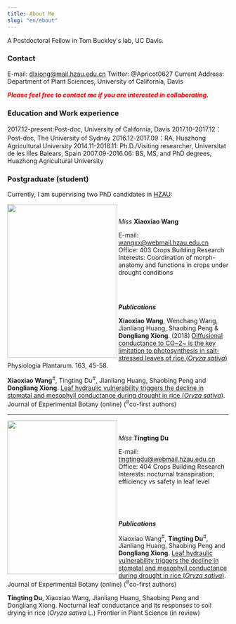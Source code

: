 ```yaml
---
title: About Me
slug: "en/about"
---
```


A Postdoctoral Fellow in Tom Buckley's lab, UC Davis. 

### Contact

E-mail: dlxiong@mail.hzau.edu.cn
Twitter: @Apricot0627
Current Address: Department of Plant Sciences, University of California, Davis

<span style = "color:red"> _**Please feel free to contact me if you are interested in collaborating.**_ </span>

### Education and Work experience

2017.12-present:Post-doc, University of California, Davis
2017.10-2017.12：Post-doc, The University of Sydney
2016.12-2017.09：RA, Huazhong Agricultural University
2014.11-2016.11: Ph.D./Visiting researcher, Universitat de les Illes Balears, Spain
2007.09-2016.06: BS, MS, and PhD degrees, Huazhong Agricultural University

### Postgraduate (student)

Currently, I am supervising two PhD candidates in [HZAU](www.hzau.edu.cn):

<img align="left" width="250" height="350" src="/img/xiaoxiao.png">

<br/>

 _Miss_ **Xiaoxiao Wang**

 E-mail: wangxx@webmail.hzau.edu.cn
 Office: 403 Crops Building
 Research Interests: Coordination of morph-anatomy and functions in crops under drought conditions

<br/><br/>

_**Publications**_

**Xiaoxiao Wang**, Wenchang Wang, Jianliang Huang, Shaobing Peng & **Dongliang Xiong**. (2018) [Diffusional conductance to CO~2~ is the key limitation to photosynthesis in salt-stressed leaves of rice (_Oryza sativa_)](https://doi.org/10.1111/ppl.12653) Physiologia Plantarum. 163, 45-58.

**Xiaoxiao Wang**<sup>#</sup>, Tingting Du<sup>#</sup>, Jianliang Huang, Shaobing Peng and **Dongliang Xiong**.  [Leaf hydraulic vulnerability triggers the decline in stomatal and mesophyll conductance during drought in rice (_Oryza sativa_)](https://doi.org/10.1093/jxb/ery188).  Journal of Experimental Botany (online) (<sup>#</sup>co-first authors)

---------

<img align="left" width="250" height="350" src="/img/tingting.png">

<br/>

 _Miss_ **Tingting Du**

 E-mail: tingtingdu@webmail.hzau.edu.cn 
 Office: 404 Crops Building
 Research Interests: nocturnal transpiration;  efficiency vs safety in leaf level

<br/> <br/> <br/>

_**Publications**_

Xiaoxiao Wang<sup>#</sup>, **Tingting Du**<sup>#</sup>, Jianliang Huang, Shaobing Peng and **Dongliang Xiong**.  [Leaf hydraulic vulnerability triggers the decline in stomatal and mesophyll conductance during drought in rice (_Oryza sativa_)](https://doi.org/10.1093/jxb/ery188).  Journal of Experimental Botany (online) (<sup>#</sup>co-first authors)

**Tingting Du**, Xiaoxiao Wang, Jianliang Huang, Shaobing Peng and Dongliang Xiong.  Nocturnal leaf conductance and its responses to soil drying in rice (*Oryza sativa* L.)  Frontier in Plant Science (in review)


